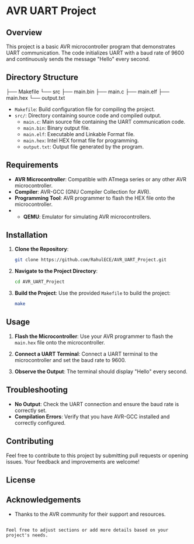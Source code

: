 # AVR UART Project

## Overview

This project is a basic AVR microcontroller program that demonstrates UART communication. The code initializes UART with a baud rate of 9600 and continuously sends the message "Hello" every second.

## Directory Structure

├── Makefile
└── src
    ├── main.bin
    ├── main.c
    ├── main.elf
    ├── main.hex
    └── output.txt

- `Makefile`: Build configuration file for compiling the project.
- `src/`: Directory containing source code and compiled output.
  - `main.c`: Main source file containing the UART communication code.
  - `main.bin`: Binary output file.
  - `main.elf`: Executable and Linkable Format file.
  - `main.hex`: Intel HEX format file for programming.
  - `output.txt`: Output file generated by the program.

## Requirements

- **AVR Microcontroller**: Compatible with ATmega series or any other AVR microcontroller.
- **Compiler**: AVR-GCC (GNU Compiler Collection for AVR).
- **Programming Tool**: AVR programmer to flash the HEX file onto the microcontroller.
- - **QEMU**: Emulator for simulating AVR microcontrollers.

## Installation

1. **Clone the Repository**:
   ```bash
   git clone https://github.com/RahulECE/AVR_UART_Project.git
   ```

2. **Navigate to the Project Directory**:
   ```bash
   cd AVR_UART_Project
   ```

3. **Build the Project**:
   Use the provided `Makefile` to build the project:
   ```bash
   make
   ```

## Usage

1. **Flash the Microcontroller**:
   Use your AVR programmer to flash the `main.hex` file onto the microcontroller.

2. **Connect a UART Terminal**:
   Connect a UART terminal to the microcontroller and set the baud rate to 9600.

3. **Observe the Output**:
   The terminal should display "Hello" every second.

## Troubleshooting

- **No Output**: Check the UART connection and ensure the baud rate is correctly set.
- **Compilation Errors**: Verify that you have AVR-GCC installed and correctly configured.

## Contributing

Feel free to contribute to this project by submitting pull requests or opening issues. Your feedback and improvements are welcome!

## License


## Acknowledgements

- Thanks to the AVR community for their support and resources.
```

Feel free to adjust sections or add more details based on your project's needs.
